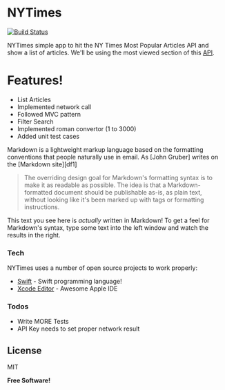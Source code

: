 # NYTimes

[![Build Status](https://travis-ci.org/joemccann/dillinger.svg?branch=master)](https://travis-ci.org/joemccann/dillinger)

NYTimes simple app to hit the NY Times Most Popular Articles API and show a list of articles.
We'll be using the most viewed section of this [API].

# Features!

- List Articles
- Implemented network call
- Followed MVC pattern
- Filter Search
- Implemented roman convertor (1 to 3000)
- Added unit test cases

Markdown is a lightweight markup language based on the formatting conventions that people naturally use in email.  As [John Gruber] writes on the [Markdown site][df1]

> The overriding design goal for Markdown's
> formatting syntax is to make it as readable
> as possible. The idea is that a
> Markdown-formatted document should be
> publishable as-is, as plain text, without
> looking like it's been marked up with tags
> or formatting instructions.

This text you see here is *actually* written in Markdown! To get a feel for Markdown's syntax, type some text into the left window and watch the results in the right.

### Tech

NYTimes uses a number of open source projects to work properly:

* [Swift] - Swift programming language!
* [Xcode Editor] - Awesome Apple IDE

### Todos

- Write MORE Tests
- API Key needs to set proper network result

License
----

MIT


**Free Software!**

[//]: # (These are reference links used in the body of this note and get stripped out when the markdown processor does its job. There is no need to format nicely because it shouldn't be seen. Thanks SO - http://stackoverflow.com/questions/4823468/store-comments-in-markdown-syntax)

[API]: <http://api.nytimes.com/svc/mostpopular/v2/mostviewed/{section}/{period}.json?apikey=sample-key>
[Swift]: <https://developer.apple.com/swift/>
[Xcode Editor]: <https://developer.apple.com/xcode/ide/>
